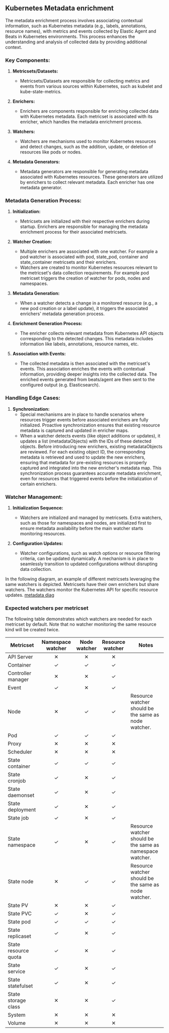 ## Kubernetes Metadata enrichment

The metadata enrichment process involves associating contextual information, such as Kubernetes metadata (e.g., labels, annotations, resource names), with metrics and events collected by Elastic Agent and Beats in Kubernetes environments. This process enhances the understanding and analysis of collected data by providing additional context.

### Key Components:

1. **Metricsets/Datasets:**
   - Metricsets/Datasets are responsible for collecting metrics and events from various sources within Kubernetes, such as kubelet and kube-state-metrics.

2. **Enrichers:**
   - Enrichers are components responsible for enriching collected data with Kubernetes metadata. Each metricset is associated with its enricher, which handles the metadata enrichment process.

3. **Watchers:**
   - Watchers are mechanisms used to monitor Kubernetes resources and detect changes, such as the addition, update, or deletion of resources like pods or nodes.

4. **Metadata Generators:**
   - Metadata generators are responsible for generating metadata associated with Kubernetes resources. These generators are utilized by enrichers to collect relevant metadata. Each enricher has one metadata generator.

### Metadata Generation Process:

1. **Initialization:**
   - Metricsets are initialized with their respective enrichers during startup. Enrichers are responsible for managing the metadata enrichment process for their associated metricsets.

2. **Watcher Creation:**
   - Multiple enrichers are associated with one watcher. For example a pod watcher is associated with pod, state_pod, container and state_container metricsets and their enrichers. 
   - Watchers are created to monitor Kubernetes resources relevant to the metricset's data collection requirements. For example pod metricset triggers the creation of watcher for pods, nodes and namespaces.

3. **Metadata Generation:**
   - When a watcher detects a change in a monitored resource (e.g., a new pod creation or a label update), it triggers the associated enrichers' metadata generation process.

4. **Enrichment Generation Process:**
   - The enricher collects relevant metadata from Kubernetes API objects corresponding to the detected changes. This metadata includes information like labels, annotations, resource names, etc.

5. **Association with Events:**
   - The collected metadata is then associated with the metricset's events. This association enriches the events with contextual information, providing deeper insights into the collected data. The enriched events generated from beats/agent are then sent to the configured output (e.g. Elasticsearch).

### Handling Edge Cases:

1. **Synchronization:**
   - Special mechanisms are in place to handle scenarios where resources trigger events before associated enrichers are fully initialized. Proactive synchronization ensures that existing resource metadata is captured and updated in enricher maps.
   - When a watcher detects events (like object additions or updates), it updates a list (metadataObjects) with the IDs of these detected objects. Before introducing new enrichers, existing metadataObjects are reviewed. For each existing object ID, the corresponding metadata is retrieved and used to update the new enrichers, ensuring that metadata for pre-existing resources is properly captured and integrated into the new enricher's metadata map. This synchronization process guarantees accurate metadata enrichment, even for resources that triggered events before the initialization of certain enrichers.

### Watcher Management:

1. **Initialization Sequence:**
   - Watchers are initialized and managed by metricsets. Extra watchers, such as those for namespaces and nodes, are initialized first to ensure metadata availability before the main watcher starts monitoring resources.

2. **Configuration Updates:**
   - Watcher configurations, such as watch options or resource filtering criteria, can be updated dynamically. A mechanism is in place to seamlessly transition to updated configurations without disrupting data collection.



In the following diagram, an example of different metricsets leveraging the same watchers is depicted. Metricsets have their own enrichers but share watchers. The watchers monitor the Kubernetes API for specific resource updates.
[metadata diag](../_meta/images/enrichers.png)

### Expected watchers per metricset

The following table demonstrates which watchers are needed for each metricset by default.
Note that no watcher monitoring the same resource kind will be created twice.

| Metricset            | Namespace watcher | Node watcher | Resource watcher | Notes                                                     |
|----------------------|:-----------------:|:------------:|:----------------:|-----------------------------------------------------------|
| API Server           |     &#10005;      |   &#10005;   |     &#10005;     |                                                           |
| Container            |      &check;      |   &check;    |     &check;      |                                                           |
| Controller manager   |     &#10005;      |   &#10005;   |     &check;      |                                                           |
| Event                |     &check;      |   &#10005;   |     &check;      |                                                           |
| Node                 |     &#10005;      |   &check;    |     &check;      | Resource watcher should be the same as node watcher.      |
| Pod                  |      &check;      |   &check;    |     &check;      |                                                           |
| Proxy                |     &#10005;      |   &#10005;   |     &#10005;     |                                                           |
| Scheduler            |     &#10005;      |   &#10005;   |     &#10005;     |                                                           |
| State container      |      &check;      |   &check;    |     &check;      |                                                           |
| State cronjob        |      &check;      |   &#10005;   |     &check;      |                                                           |
| State daemonset      |      &check;      |   &#10005;   |     &check;      |                                                           |
| State deployment     |      &check;      |   &#10005;   |     &check;      |                                                           |
| State job            |      &check;      |   &#10005;    |     &check;      |                                                           |
| State namespace      |      &check;      |   &#10005;   |     &check;      | Resource watcher should be the same as namespace watcher. |
| State node           |     &#10005;      |   &check;    |     &check;      | Resource watcher should be the same as node watcher.      |
| State PV             |     &#10005;      |   &#10005;   |     &check;      |                                                           |
| State PVC            |      &check;      |   &#10005;   |     &check;      |                                                           |
| State pod            |      &check;      |   &check;    |     &check;      |                                                           |
| State replicaset     |      &check;      |   &#10005;   |     &check;      |                                                           |
| State resource quota |     &check;      |   &#10005;   |     &check;     |                                                           |
| State service        |      &check;      |   &#10005;   |     &check;      |                                                           |
| State statefulset    |      &check;      |   &#10005;   |     &check;      |                                                           |
| State storage class  |     &#10005;      |   &#10005;   |     &check;      |                                                           |
| System               |     &#10005;      |   &#10005;   |     &#10005;     |                                                           |
| Volume               |     &#10005;      |   &#10005;   |     &#10005;     |                                                           |

